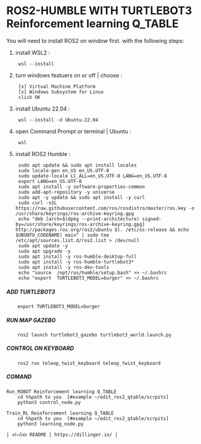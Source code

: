 # ROS2-HUMBLE WITH TURTLEBOT3 Reinforcement learning Q_TABLE
 
You will need to install ROS2 on window first.
with the following steps:
1. install WSL2 :

        wsl --install
2. turn windows featuers on or off | choose :

        [x] Virtual Machine Platform
        [x] Windows Subsystem for Linux
        click OK

3. install Ubuntu 22.04 :

        wsl --install -d Ubuntu-22.04
4. open Command Prompt or terminal | Ubuntu :

        wsl
5. install ROS2 Humble : 

        sudo apt update && sudo apt install locales
        sudo locale-gen en_US en_US.UTF-8
        sudo update-locale LC_ALL=en_US.UTF-8 LANG=en_US.UTF-8
        export LANG=en_US.UTF-8
        sudo apt install -y software-properties-common
        sudo add-apt-repository -y universe
        sudo apt -y update && sudo apt install -y curl
        sudo curl -sSL https://raw.githubusercontent.com/ros/rosdistro/master/ros.key -o /usr/share/keyrings/ros-archive-keyring.gpg
        echo "deb [arch=$(dpkg --print-architecture) signed-by=/usr/share/keyrings/ros-archive-keyring.gpg] http://packages.ros.org/ros2/ubuntu $(. /etc/os-release && echo $UBUNTU_CODENAME) main" | sudo tee /etc/apt/sources.list.d/ros2.list > /dev/null
        sudo apt update -y
        sudo apt upgrade -y
        sudo apt install -y ros-humble-desktop-full
        sudo apt install -y ros-humble-turtlebot3*
        sudo apt install -y ros-dev-tools
        echo "source  /opt/ros/humble/setup.bash" >> ~/.bashrc
        echo "export  TURTLEBOT3_MODEL=burger" >> ~/.bashrc
    
##### ADD TURTLEBOT3
        export TURTLEBOT3_MODEL=burger

##### RUN MAP GAZEBO
        ros2 launch turtlebot3_gazebo turtlebot3_world.launch.py

##### CONTROL ON KEYBOARD
        ros2 run teleop_twist_keyboard teleop_twist_keyboard

##### COMAND 
    Run_ROBOT Reinforcement learning Q_TABLE
        cd %%path to you  [#example ~/edit_ros2_qtable/scrpits]
        python3 control_node.py
      
    Train_RL Reinforcement learning Q_TABLE
        cd %%path to you  [#example ~/edit_ros2_qtable/scrpits]
        python3 learning_node.py
    
    | สร้างไฟล์ README | https://dillinger.io/ |
